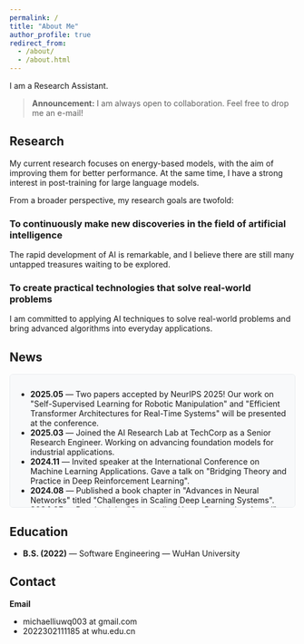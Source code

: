 ```yaml
---
permalink: /
title: "About Me"
author_profile: true
redirect_from: 
  - /about/
  - /about.html
---
```


I am a Research Assistant.

> **Announcement:** I am always open to collaboration. Feel free to drop me an e-mail!

## Research


My current research focuses on energy-based models, with the aim of improving them for better performance. At the same time, I have a strong interest in post-training for large language models.

From a broader perspective, my research goals are twofold:

### To continuously make new discoveries in the field of artificial intelligence 
The rapid development of AI is remarkable, and I believe there are still many untapped treasures waiting to be explored.

### To create practical technologies that solve real-world problems 
I am committed to applying AI techniques to solve real-world problems and bring advanced algorithms into everyday applications.




## News


<!-- - **2025.05** — Two papers ! -->
<div style="
height: 210px; 
overflow-y: auto; 
padding: 12px; 
background-color: #f8f9fa;
border-radius: 6px; 
border: 1px solid #e9ecef;
">

- **2025.05** — Two papers accepted by NeurIPS 2025! Our work on "Self-Supervised Learning for Robotic Manipulation" and "Efficient Transformer Architectures for Real-Time Systems" will be presented at the conference.
- **2025.03** — Joined the AI Research Lab at TechCorp as a Senior Research Engineer. Working on advancing foundation models for industrial applications.
- **2024.11** — Invited speaker at the International Conference on Machine Learning Applications. Gave a talk on "Bridging Theory and Practice in Deep Reinforcement Learning".
- **2024.08** — Published a book chapter in "Advances in Neural Networks" titled "Challenges in Scaling Deep Learning Systems".
- **2024.05** — Received the "Outstanding Young Researcher Award" from the Computer Science Association.
-  **2025.05** — Two papers accepted by NeurIPS 2025! Our work on "Self-Supervised Learning for Robotic Manipulation" and "Efficient Transformer Architectures for Real-Time Systems" will be presented at the conference.
- **2025.03** — Joined the AI Research Lab at TechCorp as a Senior Research Engineer. Working on advancing foundation models for industrial applications.
- **2024.11** — Invited speaker at the International Conference on Machine Learning Applications. Gave a talk on "Bridging Theory and Practice in Deep Reinforcement Learning".
- **2024.08** — Published a book chapter in "Advances in Neural Networks" titled "Challenges in Scaling Deep Learning Systems".
- **2024.05** — Received the "Outstanding Young Researcher Award" from the Computer Science Association.
- **2025.05** — Two papers accepted by NeurIPS 2025! Our work on "Self-Supervised Learning for Robotic Manipulation" and "Efficient Transformer Architectures for Real-Time Systems" will be presented at the conference.
- **2025.03** — Joined the AI Research Lab at TechCorp as a Senior Research Engineer. Working on advancing foundation models for industrial applications.
- **2024.11** — Invited speaker at the International Conference on Machine Learning Applications. Gave a talk on "Bridging Theory and Practice in Deep Reinforcement Learning".
- **2024.08** — Published a book chapter in "Advances in Neural Networks" titled "Challenges in Scaling Deep Learning Systems".
- **2024.05** — Received the "Outstanding Young Researcher Award" from the Computer Science Association.

</div>



## Education


- **B.S. (2022)** — Software Engineering — WuHan University  

## Contact


 **Email**  
- michaelliuwq003 at gmail.com
- 2022302111185 at whu.edu.cn
